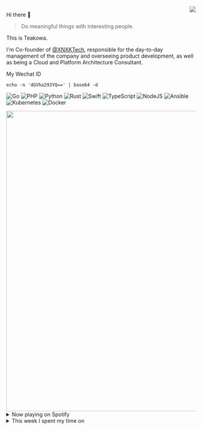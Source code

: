 <img align="right" src="https://github-readme-stats.vercel.app/api?username=teakowa&theme=swift&hide_border=false&include_all_commits=false&count_private=true" />


Hi there 👋

> Do meaningful things with interesting people.

This is Teakowa.

I'm Co-founder of [@XNXKTech](https://github.com/XNXKTech), responsible for the day-to-day management of the company and overseeing product development, as well as being a Cloud and Platform Architecture Consultant.

My Wechat ID

```
echo -n 'dGVha293YQ==' | base64 -d
```


![Go](https://img.shields.io/badge/go-%2300ADD8.svg?style=for-the-badge&logo=go&logoColor=white) ![PHP](https://img.shields.io/badge/php-%23777BB4.svg?style=for-the-badge&logo=php&logoColor=white) ![Python](https://img.shields.io/badge/python-3670A0?style=for-the-badge&logo=python&logoColor=ffdd54) ![Rust](https://img.shields.io/badge/rust-%23000000.svg?style=for-the-badge&logo=rust&logoColor=white) ![Swift](https://img.shields.io/badge/swift-F54A2A?style=for-the-badge&logo=swift&logoColor=white) ![TypeScript](https://img.shields.io/badge/typescript-%23007ACC.svg?style=for-the-badge&logo=typescript&logoColor=white) ![NodeJS](https://img.shields.io/badge/node.js-6DA55F?style=for-the-badge&logo=node.js&logoColor=white) ![Ansible](https://img.shields.io/badge/ansible-%231A1918.svg?style=for-the-badge&logo=ansible&logoColor=white) ![Kubernetes](https://img.shields.io/badge/kubernetes-%23326ce5.svg?style=for-the-badge&logo=kubernetes&logoColor=white) ![Docker](https://img.shields.io/badge/docker-%230db7ed.svg?style=for-the-badge&logo=docker&logoColor=white)

<a href="https://github.com/ryo-ma/github-profile-trophy">
  <img width=800 src="https://github-profile-trophy.vercel.app/?username=teakowa&theme=flat&no-frame=true&no-bg=true&margin-w=4&column=8"/>
</a>

<details>
  <summary>Now playing on Spotify</summary>
  
[![spotify-github-profile](https://spotify-github-profile.vercel.app/api/view?uid=ordinary89&cover_image=true&theme=default&bar_color=1fec18&bar_color_cover=true)](https://github.com/kittinan/spotify-github-profile)
</details>

<details>
  <summary>This week I spent my time on</summary>

📊 **This week I spent my time on**
<!--START_SECTION:waka-->

```text
YAML            1 hr 48 mins    ██████████████▒░░░░░░░░░░   57.56 %
JSON            33 mins         ████▒░░░░░░░░░░░░░░░░░░░░   17.54 %
Docker          31 mins         ████▒░░░░░░░░░░░░░░░░░░░░   16.73 %
TypeScript      6 mins          ▓░░░░░░░░░░░░░░░░░░░░░░░░   03.32 %
PHP             5 mins          ▓░░░░░░░░░░░░░░░░░░░░░░░░   03.00 %
Text            2 mins          ▒░░░░░░░░░░░░░░░░░░░░░░░░   01.38 %
```

<!--END_SECTION:waka-->
</details>
